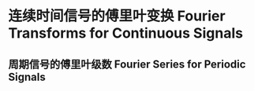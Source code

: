 # 连续时间信号的傅里叶变换 Fourier Transforms for Continuous Signals

## 周期信号的傅里叶级数 Fourier Series for Periodic Signals

##